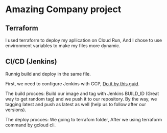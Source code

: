 # Amazing Company project

## Terraform
I used terraform to deploy my apllication on Cloud Run, And I chose to use environment variables to make my files more dynamic.


## CI/CD (Jenkins)

Runnig build and deploy in the same file.

First, we need to configure Jenkins with GCP, [Do it by this guid](https://breakdance.github.io/breakdance/).

The build procces: Build our image and tag with Jenkins BUILD_ID (Great way to get random tag) and we push it to our repository.
By the way, we tagging latest and push as latest as well (help us to follow after our versions).

The deploy procces: We going to terrafom folder, After we using terraform command by gcloud cli.


